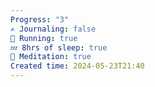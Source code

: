```yaml
---
Progress: "3"
✍️ Journaling: false
👟 Running: true
💤 8hrs of sleep: true
🧘 Meditation: true
Created time: 2024-05-23T21:40
---
```

